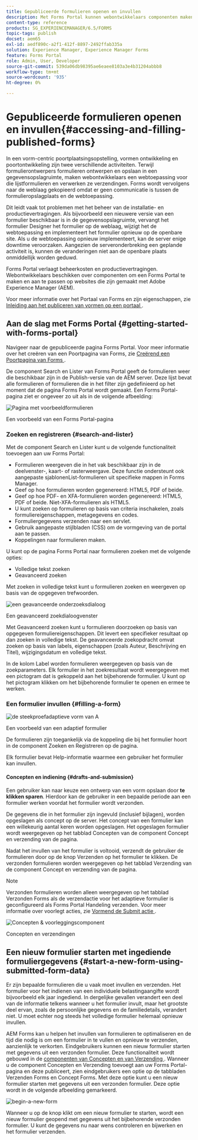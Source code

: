 ```yaml
---
title: Gepubliceerde formulieren openen en invullen
description: Met Forms Portal kunnen webontwikkelaars componenten maken en een Forms Portal aanpassen op websites die zijn gemaakt met Adobe Experience Manager (AEM).
content-type: reference
products: SG_EXPERIENCEMANAGER/6.5/FORMS
topic-tags: publish
docset: aem65
exl-id: aedf890c-a2f1-412f-8897-2492ffab335a
solution: Experience Manager, Experience Manager Forms
feature: Forms Portal
role: Admin, User, Developer
source-git-commit: 539da06db98395ae6eaee8103a3e4b31204abbb8
workflow-type: tm+mt
source-wordcount: '935'
ht-degree: 0%

---
```


# Gepubliceerde formulieren openen en invullen{#accessing-and-filling-published-forms}

In een vorm-centric poortplaatsingsopstelling, vormen ontwikkeling en poortontwikkeling zijn twee verschillende activiteiten. Terwijl formulierontwerpers formulieren ontwerpen en opslaan in een gegevensopslagruimte, maken webontwikkelaars een webtoepassing voor die lijstformulieren en verwerken ze verzendingen. Forms wordt vervolgens naar de weblaag gekopieerd omdat er geen communicatie is tussen de formulieropslagplaats en de webtoepassing.

Dit leidt vaak tot problemen met het beheer van de installatie- en productievertragingen. Als bijvoorbeeld een nieuwere versie van een formulier beschikbaar is in de gegevensopslagruimte, vervangt het formulier Designer het formulier op de weblaag, wijzigt het de webtoepassing en implementeert het formulier opnieuw op de openbare site. Als u de webtoepassing opnieuw implementeert, kan de server enige downtime veroorzaken. Aangezien de serveronderbreking een geplande activiteit is, kunnen de veranderingen niet aan de openbare plaats onmiddellijk worden geduwd.

Forms Portal verlaagt beheerkosten en productievertragingen. Webontwikkelaars beschikken over componenten om een Forms Portal te maken en aan te passen op websites die zijn gemaakt met Adobe Experience Manager (AEM).

Voor meer informatie over het Portaal van Forms en zijn eigenschappen, zie [ Inleiding aan het publiceren van vormen op een portaal ](/help/forms/using/introduction-publishing-forms.md).

## Aan de slag met Forms Portal {#getting-started-with-forms-portal}

Navigeer naar de gepubliceerde pagina Forms Portal. Voor meer informatie over het creëren van een Poortpagina van Forms, zie [ Creërend een Poortpagina van Forms ](../../forms/using/creating-form-portal-page.md).

De component Search en Lister van Forms Portal geeft de formulieren weer die beschikbaar zijn in de Publish-versie van de AEM server. Deze lijst bevat alle formulieren of formulieren die in het filter zijn gedefinieerd op het moment dat de pagina Forms Portal wordt gemaakt. Een Forms Portal-pagina ziet er ongeveer zo uit als in de volgende afbeelding:

![ Pagina met voorbeeldformulieren ](assets/forms-portal-page.png)

Een voorbeeld van een Forms Portal-pagina

### Zoeken en registreren {#search-and-lister}

Met de component Search en Lister kunt u de volgende functionaliteit toevoegen aan uw Forms Portal:

* Formulieren weergeven die in het vak beschikbaar zijn in de deelvenster-, kaart- of rasterweergave. Deze functie ondersteunt ook aangepaste sjablonenList-formulieren uit specifieke mappen in Forms Manager.
* Geef op hoe formulieren worden gegenereerd: HTML5, PDF of beide.
* Geef op hoe PDF- en XFA-formulieren worden gegenereerd: HTML5, PDF of beide. Niet-XFA-formulieren als HTML5.
* U kunt zoeken op formulieren op basis van criteria inschakelen, zoals formuliereigenschappen, metagegevens en codes.
* Formuliergegevens verzenden naar een servlet.
* Gebruik aangepaste stijlbladen (CSS) om de vormgeving van de portal aan te passen.
* Koppelingen naar formulieren maken.

U kunt op de pagina Forms Portal naar formulieren zoeken met de volgende opties:

* Volledige tekst zoeken
* Geavanceerd zoeken

Met zoeken in volledige tekst kunt u formulieren zoeken en weergeven op basis van de opgegeven trefwoorden.

![ een geavanceerde onderzoeksdialoog ](assets/search-panel.png)

Een geavanceerd zoekdialoogvenster

Met Geavanceerd zoeken kunt u formulieren doorzoeken op basis van opgegeven formuliereigenschappen. Dit levert een specifieker resultaat op dan zoeken in volledige tekst. De geavanceerde zoekopdracht omvat zoeken op basis van labels, eigenschappen (zoals Auteur, Beschrijving en Titel), wijzigingsdatum en volledige tekst.

In de kolom Label worden formulieren weergegeven op basis van de zoekparameters. Elk formulier in het zoekresultaat wordt weergegeven met een pictogram dat is gekoppeld aan het bijbehorende formulier. U kunt op het pictogram klikken om het bijbehorende formulier te openen en ermee te werken.

### Een formulier invullen {#filling-a-form}

![ de steekproefadaptieve vorm van A ](assets/filling_a_form.png)

Een voorbeeld van een adaptief formulier

De formulieren zijn toegankelijk via de koppeling die bij het formulier hoort in de component Zoeken en Registreren op de pagina.

Elk formulier bevat Help-informatie waarmee een gebruiker het formulier kan invullen.

#### Concepten en indiening {#drafts-and-submission}

Een gebruiker kan naar keuze een ontwerp van een vorm opslaan door **te klikken sparen**. Hierdoor kan de gebruiker in een bepaalde periode aan een formulier werken voordat het formulier wordt verzonden.

De gegevens die in het formulier zijn ingevuld (inclusief bijlagen), worden opgeslagen als concept op de server. Het concept van een formulier kan een willekeurig aantal keren worden opgeslagen. Het opgeslagen formulier wordt weergegeven op het tabblad Concepten van de component Concept en verzending van de pagina.

Nadat het invullen van het formulier is voltooid, verzendt de gebruiker de formulieren door op de knop Verzenden op het formulier te klikken. De verzonden formulieren worden weergegeven op het tabblad Verzending van de component Concept en verzending van de pagina.

>[!NOTE]
>
>Verzonden formulieren worden alleen weergegeven op het tabblad Verzonden Forms als de verzendactie voor het adaptieve formulier is geconfigureerd als Forms Portal Handeling verzenden. Voor meer informatie over voorlegt acties, zie [ Vormend de Submit actie ](../../forms/using/configuring-submit-actions.md).

![ Concepten &amp; voorleggingscomponent ](assets/draft-submission.png)

Concepten en verzendingen

## Een nieuw formulier starten met ingediende formuliergegevens {#start-a-new-form-using-submitted-form-data}

Er zijn bepaalde formulieren die u vaak moet invullen en verzenden. Het formulier voor het indienen van een individuele belastingaangifte wordt bijvoorbeeld elk jaar ingediend. In dergelijke gevallen verandert een deel van de informatie telkens wanneer u het formulier invult, maar het grootste deel ervan, zoals de persoonlijke gegevens en de familiedetails, verandert niet. U moet echter nog steeds het volledige formulier helemaal opnieuw invullen.

AEM Forms kan u helpen het invullen van formulieren te optimaliseren en de tijd die nodig is om een formulier in te vullen en opnieuw te verzenden, aanzienlijk te verkorten. Eindgebruikers kunnen een nieuw formulier starten met gegevens uit een verzonden formulier. Deze functionaliteit wordt gebouwd in de [ componenten van Concepten en van Verzending ](../../forms/using/draft-submission-component.md). Wanneer u de component Concepten en Verzending toevoegt aan uw Forms Portal-pagina en deze publiceert, zien eindgebruikers een optie op de tabbladen Verzenden Forms en Concept Forms. Met deze optie kunt u een nieuw formulier starten met gegevens uit een verzonden formulier. Deze optie wordt in de volgende afbeelding gemarkeerd.

![ begin-a-new-form ](assets/start-a-new-form.png)

Wanneer u op de knop klikt om een nieuw formulier te starten, wordt een nieuw formulier geopend met gegevens uit het bijbehorende verzonden formulier. U kunt de gegevens nu naar wens controleren en bijwerken en het formulier verzenden.
